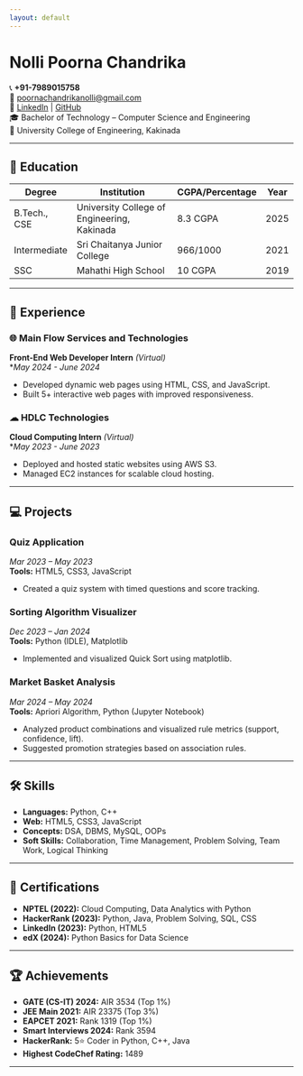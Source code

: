 ```yaml
---
layout: default
---
```


# Nolli Poorna Chandrika

📞 **+91-7989015758**  
📧 [poornachandrikanolli@gmail.com](mailto:poornachandrikanolli@gmail.com)  
💼 [LinkedIn](https://www.linkedin.com/in/poorna-chandrika-nolli-281609254) | [GitHub](https://github.com/PoornaChandrikaNolli)  
🎓 Bachelor of Technology – Computer Science and Engineering  
🏫 University College of Engineering, Kakinada

---

## 🏫 Education

| Degree        | Institution                         | CGPA/Percentage | Year |
|---------------|-------------------------------------|------------------|------|
| B.Tech., CSE  | University College of Engineering, Kakinada | 8.3 CGPA         | 2025 |
| Intermediate  | Sri Chaitanya Junior College         | 966/1000         | 2021 |
| SSC           | Mahathi High School                  | 10 CGPA          | 2019 |

---

## 💼 Experience

### 🌐 Main Flow Services and Technologies  
**Front-End Web Developer Intern** *(Virtual)*  
**May 2024 - June 2024*  
- Developed dynamic web pages using HTML, CSS, and JavaScript.  
- Built 5+ interactive web pages with improved responsiveness.

### ☁ HDLC Technologies  
**Cloud Computing Intern** *(Virtual)*  
**May 2023 - June 2023*  
- Deployed and hosted static websites using AWS S3.  
- Managed EC2 instances for scalable cloud hosting.

---

## 💻 Projects

### Quiz Application  
*Mar 2023 – May 2023*  
**Tools:** HTML5, CSS3, JavaScript  
- Created a quiz system with timed questions and score tracking.

### Sorting Algorithm Visualizer  
*Dec 2023 – Jan 2024*  
**Tools:** Python (IDLE), Matplotlib  
- Implemented and visualized Quick Sort using matplotlib.

### Market Basket Analysis  
*Mar 2024 – May 2024*  
**Tools:** Apriori Algorithm, Python (Jupyter Notebook)  
- Analyzed product combinations and visualized rule metrics (support, confidence, lift).  
- Suggested promotion strategies based on association rules.

---

## 🛠 Skills

- **Languages:** Python, C++  
- **Web:** HTML5, CSS3, JavaScript  
- **Concepts:** DSA, DBMS, MySQL, OOPs  
- **Soft Skills:** Collaboration, Time Management, Problem Solving, Team Work, Logical Thinking

---

## 📜 Certifications

- **NPTEL (2022):** Cloud Computing, Data Analytics with Python  
- **HackerRank (2023):** Python, Java, Problem Solving, SQL, CSS  
- **LinkedIn (2023):** Python, HTML5  
- **edX (2024):** Python Basics for Data Science

---

## 🏆 Achievements

- **GATE (CS-IT) 2024:** AIR 3534 (Top 1%)  
- **JEE Main 2021:** AIR 23375 (Top 3%)  
- **EAPCET 2021:** Rank 1319 (Top 1%)  
- **Smart Interviews 2024:** Rank 3594  
- **HackerRank:** 5⭐ Coder in Python, C++, Java  
- **Highest CodeChef Rating:** 1489

---
